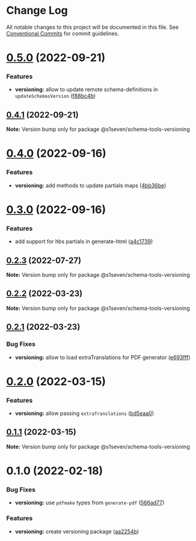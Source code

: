 # Change Log

All notable changes to this project will be documented in this file.
See [Conventional Commits](https://conventionalcommits.org) for commit guidelines.

# [0.5.0](https://github.com/s1seven/schema-tools/compare/@s1seven/schema-tools-versioning@0.4.1...@s1seven/schema-tools-versioning@0.5.0) (2022-09-21)


### Features

* **versioning:** allow to update remote schema-definitions in `updateSchemasVersion` ([f88bc4b](https://github.com/s1seven/schema-tools/commit/f88bc4b5bb253dd5e0ff097af1138c6e779509b7))





## [0.4.1](https://github.com/s1seven/schema-tools/compare/@s1seven/schema-tools-versioning@0.4.0...@s1seven/schema-tools-versioning@0.4.1) (2022-09-21)

**Note:** Version bump only for package @s1seven/schema-tools-versioning





# [0.4.0](https://github.com/s1seven/schema-tools/compare/@s1seven/schema-tools-versioning@0.3.0...@s1seven/schema-tools-versioning@0.4.0) (2022-09-16)


### Features

* **versioning:** add methods to update partials maps ([4bb36be](https://github.com/s1seven/schema-tools/commit/4bb36bebf55ba0dbe583b9d9f947e26651e1009c))





# [0.3.0](https://github.com/s1seven/schema-tools/compare/@s1seven/schema-tools-versioning@0.2.3...@s1seven/schema-tools-versioning@0.3.0) (2022-09-16)


### Features

* add support for hbs partials in generate-html ([a4c1739](https://github.com/s1seven/schema-tools/commit/a4c1739e21d55ceb9f0f48d01656bf56940f33f7))





## [0.2.3](https://github.com/s1seven/schema-tools/compare/@s1seven/schema-tools-versioning@0.2.2...@s1seven/schema-tools-versioning@0.2.3) (2022-07-27)

**Note:** Version bump only for package @s1seven/schema-tools-versioning





## [0.2.2](http://github.com/s1seven/schema-tools/compare/@s1seven/schema-tools-versioning@0.2.1...@s1seven/schema-tools-versioning@0.2.2) (2022-03-23)

**Note:** Version bump only for package @s1seven/schema-tools-versioning





## [0.2.1](http://github.com/s1seven/schema-tools/compare/@s1seven/schema-tools-versioning@0.2.0...@s1seven/schema-tools-versioning@0.2.1) (2022-03-23)


### Bug Fixes

* **versioning:** allow to load extraTranslations for PDF generator ([e693fff](http://github.com/s1seven/schema-tools/commit/e693fff072cde69888ff1cc3a2342942327704e7))





# [0.2.0](http://github.com/s1seven/schema-tools/compare/@s1seven/schema-tools-versioning@0.1.1...@s1seven/schema-tools-versioning@0.2.0) (2022-03-15)


### Features

* **versioning:** allow passing `extraTranslations` ([bd5eaa0](http://github.com/s1seven/schema-tools/commit/bd5eaa06b6392c3b28c32b2c8999158fa09bb698))





## [0.1.1](http://github.com/s1seven/schema-tools/compare/@s1seven/schema-tools-versioning@0.1.0...@s1seven/schema-tools-versioning@0.1.1) (2022-03-15)

**Note:** Version bump only for package @s1seven/schema-tools-versioning





# 0.1.0 (2022-02-18)


### Bug Fixes

* **versioning:** use `pdfmake` types from `generate-pdf` ([566ad77](http://github.com/s1seven/schema-tools/commit/566ad776eeb8df6f5f97e0817f8ef8fb40e1063f))


### Features

* **versioning:** create versioning package ([aa2254b](http://github.com/s1seven/schema-tools/commit/aa2254b14592becab36e69fd83bda6faa66b6051))
